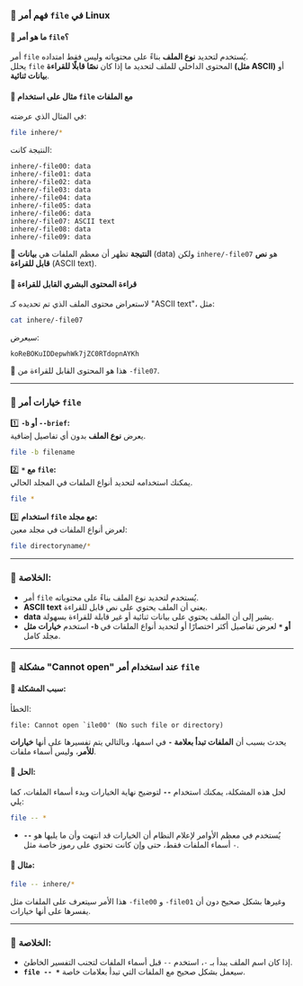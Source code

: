 ### **🔹 فهم أمر `file` في Linux**

#### **📌 ما هو أمر `file`؟**

أمر `file` يُستخدم لتحديد **نوع الملف** بناءً على محتوياته وليس فقط امتداده.  
يحلل `file` المحتوى الداخلي للملف لتحديد ما إذا كان **نصًا قابلًا للقراءة (مثل ASCII)** أو **بيانات ثنائية**.

#### **📌 مثال على استخدام `file` مع الملفات**

في المثال الذي عرضته:

```bash
file inhere/*
```

النتيجة كانت:

```
inhere/-file00: data
inhere/-file01: data
inhere/-file02: data
inhere/-file03: data
inhere/-file04: data
inhere/-file05: data
inhere/-file06: data
inhere/-file07: ASCII text
inhere/-file08: data
inhere/-file09: data
```

🔹 **النتيجة** تظهر أن معظم الملفات هي **بيانات** (data) ولكن `inhere/-file07` هو **نص قابل للقراءة** (ASCII text).

#### **📌 قراءة المحتوى البشري القابل للقراءة**

لاستعراض محتوى الملف الذي تم تحديده كـ "ASCII text"، مثل:

```bash
cat inhere/-file07
```

سيعرض:

```
koReBOKuIDDepwhWk7jZC0RTdopnAYKh
```

📌 هذا هو المحتوى القابل للقراءة من `-file07`.

---

### **🔹 خيارات أمر `file`**

1️⃣ **`-b` أو `--brief`:**  
يعرض **نوع الملف** بدون أي تفاصيل إضافية.

```bash
file -b filename
```

2️⃣ **`*` مع `file`:**  
يمكنك استخدامه لتحديد أنواع الملفات في المجلد الحالي.

```bash
file *
```

3️⃣ **استخدام `file` مع مجلد:**  
لعرض أنواع الملفات في مجلد معين:

```bash
file directoryname/*
```

---

### **🚀 الخلاصة:**

- أمر `file` يُستخدم لتحديد نوع الملف بناءً على محتوياته.
- **ASCII text** يعني أن الملف يحتوي على نص قابل للقراءة.
- **data** يشير إلى أن الملف يحتوي على بيانات ثنائية أو غير قابلة للقراءة بسهولة.
- استخدم **خيارات مثل `-b` أو `*`** لعرض تفاصيل أكثر اختصارًا أو لتحديد أنواع الملفات في مجلد كامل.
- --
### **🔹 مشكلة "Cannot open" عند استخدام أمر `file`**

#### **📌 سبب المشكلة:**

الخطأ:

```
file: Cannot open `ile00' (No such file or directory)
```

يحدث بسبب أن **الملفات تبدأ بعلامة `-`** في اسمها، وبالتالي يتم تفسيرها على أنها **خيارات للأمر**، وليس أسماء ملفات.

#### **📌 الحل:**

لحل هذه المشكلة، يمكنك استخدام **`--`** لتوضيح نهاية الخيارات وبدء أسماء الملفات، كما يلي:

```bash
file -- *
```

- **`--`** يُستخدم في معظم الأوامر لإعلام النظام أن الخيارات قد انتهت وأن ما يليها هو أسماء الملفات فقط، حتى وإن كانت تحتوي على رموز خاصة مثل `-`.

#### **📌 مثال:**

```bash
file -- inhere/*
```

هذا الأمر سيتعرف على الملفات مثل `-file00` و `-file01` وغيرها بشكل صحيح دون أن يفسرها على أنها خيارات.

---

### **🚀 الخلاصة:**

- إذا كان اسم الملف يبدأ بـ `-`، استخدم `--` قبل أسماء الملفات لتجنب التفسير الخاطئ.
- **`file -- *`** سيعمل بشكل صحيح مع الملفات التي تبدأ بعلامات خاصة.